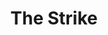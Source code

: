 ---
title: 'The Strike'
episode: 10
pc: 910         
written: Dan O'Keefe and Alec Berg & Jeff Schaffer
directed: Andy Ackerman
aired: December 18, 1997
imdb: 'http://www.imdb.com/title/tt0697790'
wiki: 'https://en.wikipedia.org/wiki/The_Strike_(Seinfeld)'
taxonomy:
    category:
        - episode
---